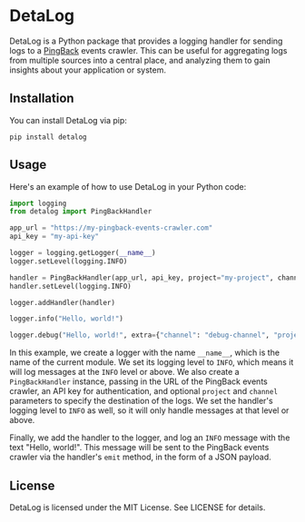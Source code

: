 # DetaLog

DetaLog is a Python package that provides a logging handler for sending logs to a [PingBack](https://github.com/MaximilianHeidenreich/PingBack) events crawler. This can be useful for aggregating logs from multiple sources into a central place, and analyzing them to gain insights about your application or system.

## Installation

You can install DetaLog via pip:

```
pip install detalog
```

## Usage

Here's an example of how to use DetaLog in your Python code:

```python
import logging
from detalog import PingBackHandler

app_url = "https://my-pingback-events-crawler.com"
api_key = "my-api-key"

logger = logging.getLogger(__name__)
logger.setLevel(logging.INFO)

handler = PingBackHandler(app_url, api_key, project="my-project", channel="my-channel")
handler.setLevel(logging.INFO)

logger.addHandler(handler)

logger.info("Hello, world!")

logger.debug("Hello, world!", extra={"channel": "debug-channel", "project": "my-project-2"})
```

In this example, we create a logger with the name `__name__`, which is the name of the current module. We set its logging level to `INFO`, which means it will log messages at the `INFO` level or above. We also create a `PingBackHandler` instance, passing in the URL of the PingBack events crawler, an API key for authentication, and optional `project` and `channel` parameters to specify the destination of the logs. We set the handler's logging level to `INFO` as well, so it will only handle messages at that level or above.

Finally, we add the handler to the logger, and log an `INFO` message with the text "Hello, world!". This message will be sent to the PingBack events crawler via the handler's `emit` method, in the form of a JSON payload.

## License

DetaLog is licensed under the MIT License. See LICENSE for details.
